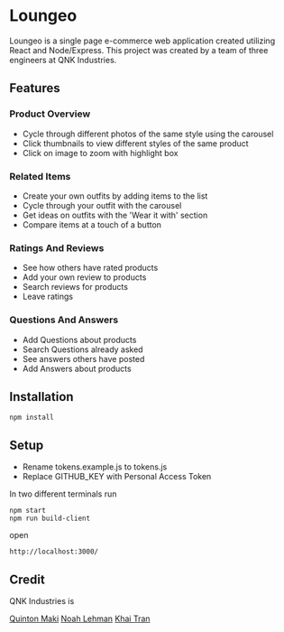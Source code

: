 # Loungeo
Loungeo is a single page e-commerce web application created utilizing React and Node/Express. This project was created by a team of three engineers at QNK Industries. 

## Features

### Product Overview

* Cycle through different photos of the same style using the carousel
* Click thumbnails to view different styles of the same product
* Click on image to zoom with highlight box

### Related Items

* Create your own outfits by adding items to the list
* Cycle through your outfit with the carousel
* Get ideas on outfits with the 'Wear it with' section
* Compare items at a touch of a button

### Ratings And Reviews

* See how others have rated products
* Add your own review to products
* Search reviews for products
* Leave ratings

### Questions And Answers

* Add Questions about products
* Search Questions already asked
* See answers others have posted
* Add Answers about products

## Installation

```
npm install
```

## Setup 
* Rename tokens.example.js to tokens.js
* Replace GITHUB_KEY with Personal Access Token


In two different terminals run 

```
npm start
npm run build-client
```

open 

```
http://localhost:3000/
```

## Credit
QNK Industries is 

[Quinton Maki](https://github.com/maki-q)
[Noah Lehman](https://github.com/xanzadu)
[Khai Tran](https://github.com/solo917)
